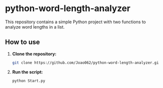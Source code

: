 # python-word-length-analyzer

This repository contains a simple Python project with two functions to analyze word lengths in a list.

## How to use

1.  **Clone the repository:**

    ```bash
    git clone https://github.com/Joao062/python-word-length-analyzer.git
    ```

2.  **Run the script:**

    ```bash
    python Start.py
    ```
